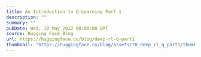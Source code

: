 ```yaml
---
title: An Introduction to Q-Learning Part 1
description: ""
summary: ""
pubDate: Wed, 18 May 2022 00:00:00 GMT
source: Hugging Face Blog
url: https://huggingface.co/blog/deep-rl-q-part1
thumbnail: "https://huggingface.co/blog/assets/70_deep_rl_q_part1/thumbnail.gif"
---
```


